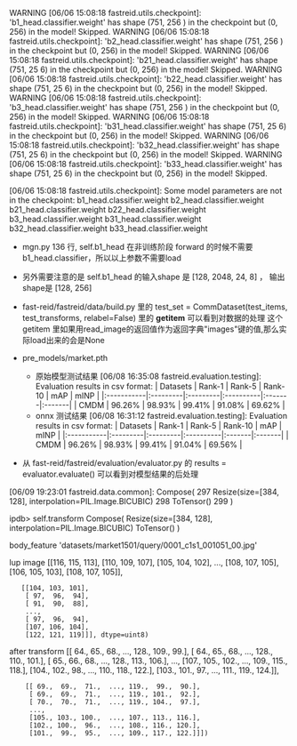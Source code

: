 WARNING [06/06 15:08:18 fastreid.utils.checkpoint]: 'b1_head.classifier.weight' has shape (751, 256
) in the checkpoint but (0, 256) in the model! Skipped.
WARNING [06/06 15:08:18 fastreid.utils.checkpoint]: 'b2_head.classifier.weight' has shape (751, 256
) in the checkpoint but (0, 256) in the model! Skipped.
WARNING [06/06 15:08:18 fastreid.utils.checkpoint]: 'b21_head.classifier.weight' has shape (751, 25
6) in the checkpoint but (0, 256) in the model! Skipped.
WARNING [06/06 15:08:18 fastreid.utils.checkpoint]: 'b22_head.classifier.weight' has shape (751, 25
6) in the checkpoint but (0, 256) in the model! Skipped.
WARNING [06/06 15:08:18 fastreid.utils.checkpoint]: 'b3_head.classifier.weight' has shape (751, 256
) in the checkpoint but (0, 256) in the model! Skipped.
WARNING [06/06 15:08:18 fastreid.utils.checkpoint]: 'b31_head.classifier.weight' has shape (751, 25
6) in the checkpoint but (0, 256) in the model! Skipped.
WARNING [06/06 15:08:18 fastreid.utils.checkpoint]: 'b32_head.classifier.weight' has shape (751, 25
6) in the checkpoint but (0, 256) in the model! Skipped.
WARNING [06/06 15:08:18 fastreid.utils.checkpoint]: 'b33_head.classifier.weight' has shape (751, 25
6) in the checkpoint but (0, 256) in the model! Skipped.

[06/06 15:08:18 fastreid.utils.checkpoint]: Some model parameters are not in the checkpoint:
  b1_head.classifier.weight
  b2_head.classifier.weight
  b21_head.classifier.weight
  b22_head.classifier.weight
  b3_head.classifier.weight
  b31_head.classifier.weight
  b32_head.classifier.weight
  b33_head.classifier.weight


* mgn.py 136 行, self.b1_head 在非训练阶段 forward 的时候不需要 b1_head.classifier，所以以上参数不需要load
* 另外需要注意的是 self.b1_head 的输入shape 是 [128, 2048, 24, 8] ， 输出shape是 [128, 256]


* fast-reid/fastreid/data/build.py 里的 test_set = CommDataset(test_items, test_transforms, relabel=False) 里的 __getitem__  可以看到对数据的处理
这个 getitem 里如果用read_image的返回值作为返回字典"images"键的值,那么实际load出来的会是None

* pre_models/market.pth
  * 原始模型测试结果
  [06/08 16:35:08 fastreid.evaluation.testing]: Evaluation results in csv format:
  | Datasets   | Rank-1   | Rank-5   | Rank-10   | mAP    | mINP   |
  |:-----------|:---------|:---------|:----------|:-------|:-------|
  | CMDM       | 96.26%   | 98.93%   | 99.41%    | 91.08% | 69.62% |
  * onnx 测试结果
  [06/08 16:31:12 fastreid.evaluation.testing]: Evaluation results in csv format:
  | Datasets   | Rank-1   | Rank-5   | Rank-10   | mAP    | mINP   |
  |:-----------|:---------|:---------|:----------|:-------|:-------|
  | CMDM       | 96.26%   | 98.93%   | 99.41%    | 91.04% | 69.56% |

  
* 从 fast-reid/fastreid/evaluation/evaluator.py 的 results = evaluator.evaluate() 可以看到对模型结果的后处理

[06/09 19:23:01 fastreid.data.common]: Compose(
297     Resize(size=[384, 128], interpolation=PIL.Image.BICUBIC)
298     ToTensor()
299 )

ipdb> self.transform
Compose(
    Resize(size=[384, 128], interpolation=PIL.Image.BICUBIC)
    ToTensor()
)


body_feature
'datasets/market1501/query/0001_c1s1_001051_00.jpg'


lup
image
[[116, 115, 113],
        [110, 109, 107],
        [105, 104, 102],
        ...,
        [108, 107, 105],
        [106, 105, 103],
        [108, 107, 105]],

       [[104, 103, 101],
        [ 97,  96,  94],
        [ 91,  90,  88],
        ...,
        [ 97,  96,  94],
        [107, 106, 104],
        [122, 121, 119]]], dtype=uint8)

after transform
 [[ 64.,  65.,  68.,  ..., 128., 109.,  99.],
         [ 64.,  65.,  68.,  ..., 128., 110., 101.],
         [ 65.,  66.,  68.,  ..., 128., 113., 106.],
         ...,
         [107., 105., 102.,  ..., 109., 115., 118.],
         [104., 102.,  98.,  ..., 110., 118., 122.],
         [103., 101.,  97.,  ..., 111., 119., 124.]],

        [[ 69.,  69.,  71.,  ..., 119.,  99.,  90.],
         [ 69.,  69.,  71.,  ..., 119., 101.,  92.],
         [ 70.,  70.,  71.,  ..., 119., 104.,  97.],
         ...,
         [105., 103., 100.,  ..., 107., 113., 116.],
         [102., 100.,  96.,  ..., 108., 116., 120.],
         [101.,  99.,  95.,  ..., 109., 117., 122.]]])
